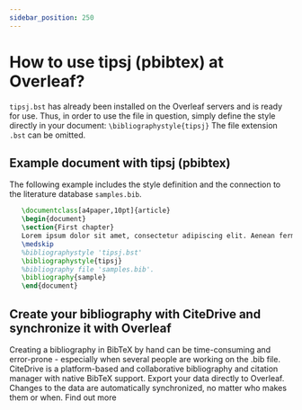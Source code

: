 ```yaml
---
sidebar_position: 250
---
```


# How to use tipsj (pbibtex) at Overleaf?
`tipsj.bst` has already been installed on the Overleaf servers and is ready for use. Thus, in order to use the file in question, simply define the style directly in your document: `\bibliographystyle{tipsj}` The file extension `.bst` can be omitted.

## Example document with tipsj (pbibtex)
The following example includes the style definition and the connection to the literature database `samples.bib`.
```tex
   \documentclass[a4paper,10pt]{article}
   \begin{document}
   \section{First chapter}
   Lorem ipsum dolor sit amet, consectetur adipiscing elit. Aenean fermentum justo massa, ut maximus mauris sodales et. Aenean vel elit a erat rhoncus pharetra.
   \medskip
   %bibliographystyle 'tipsj.bst'
   \bibliographystyle{tipsj}
   %bibliography file 'samples.bib'.
   \bibliography{sample}
   \end{document}
```

## Create your bibliography with CiteDrive and synchronize it with Overleaf
Creating a bibliography in BibTeX by hand can be time-consuming and error-prone - especially when several people are working on the .bib file. CiteDrive is a platform-based and collaborative bibliography and citation manager with native BibTeX support. Export your data directly to Overleaf. Changes to the data are automatically synchronized, no matter who makes them or when. Find out more